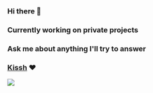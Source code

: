 ### Hi there 👋

<!--
**ZoSand/ZoSand** is a ✨ _special_ ✨ repository because its `README.md` (this file) appears on your GitHub profile.

Here are some ideas to get you started:

- 🔭 I’m currently working on ...
- 🌱 I’m currently learning ...
- 👯 I’m looking to collaborate on ...
- 🤔 I’m looking for help with ...
- 💬 Ask me about ...
- 📫 How to reach me: ...
- 😄 Pronouns: ...
- ⚡ Fun fact: ...
-->

### Currently working on private projects
### Ask me about anything I'll try to answer


### [Kissh](https://github.com/kissh2021) ❤️

<a href="https://github.com/ZoSand">
    <img align="center" src="https://github-readme-stats.vercel.app/api?username=ZoSand&show_icons=true&bg_color=33,12F2B7,C6A4FF&title_color=374B43&text_color=374B43&include_all_commits=true&icon_color=374B43&hide_border=true&count_private=true" />
</a>
